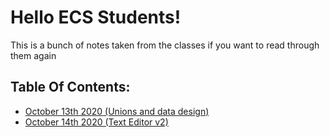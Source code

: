 # Hello ECS Students!
This is a bunch of notes taken from the classes if you want
to read through them again

## Table Of Contents:
- [October 13th 2020 (Unions and data design)](#file-october-13th-2020-md)
- [October 14th 2020 (Text Editor v2)](#file-october-14th-2020-md)
